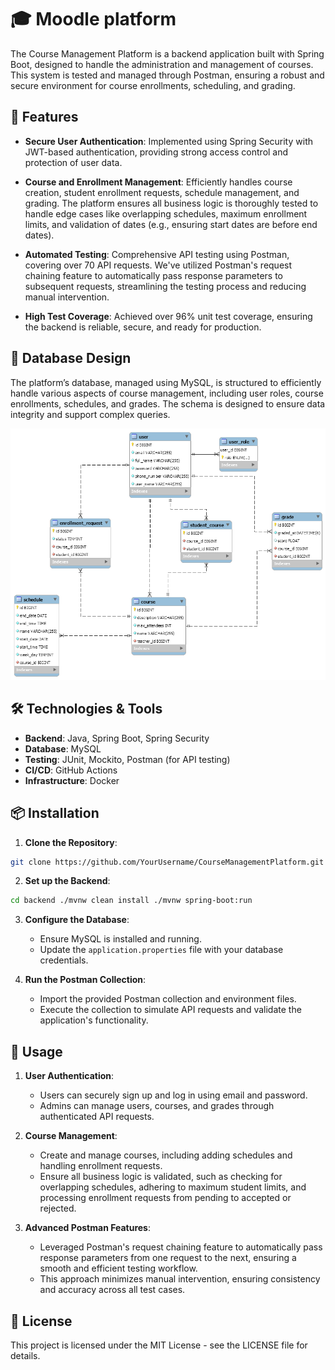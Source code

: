
# 🎓 Moodle platform



The Course Management Platform is a backend application built with Spring Boot, designed to handle the administration and management of courses. This system is tested and managed through Postman, ensuring a robust and secure environment for course enrollments, scheduling, and grading.



## 🚀 Features

- **Secure User Authentication**: Implemented using Spring Security with JWT-based authentication, providing strong access control and protection of user data.
    
- **Course and Enrollment Management**: Efficiently handles course creation, student enrollment requests, schedule management, and grading. The platform ensures all business logic is thoroughly tested to handle edge cases like overlapping schedules, maximum enrollment limits, and validation of dates (e.g., ensuring start dates are before end dates).
    
- **Automated Testing**: Comprehensive API testing using Postman, covering over 70 API requests. We've utilized Postman's request chaining feature to automatically pass response parameters to subsequent requests, streamlining the testing process and reducing manual intervention.
    
- **High Test Coverage**: Achieved over 96% unit test coverage, ensuring the backend is reliable, secure, and ready for production.
    



## 🎨 Database Design

The platform’s database, managed using MySQL, is structured to efficiently handle various aspects of course management, including user roles, course enrollments, schedules, and grades. The schema is designed to ensure data integrity and support complex queries.

![Database Diagram](src/main/resources/moodle_diagram.png)



## 🛠️ Technologies & Tools

- **Backend**: Java, Spring Boot, Spring Security
- **Database**: MySQL
- **Testing**: JUnit, Mockito, Postman (for API testing)
- **CI/CD**: GitHub Actions
- **Infrastructure**: Docker



## 📦 Installation

1. **Clone the Repository**:
```bash
git clone https://github.com/YourUsername/CourseManagementPlatform.git cd CourseManagementPlatform
``` 

2. **Set up the Backend**:
    
```bash
cd backend ./mvnw clean install ./mvnw spring-boot:run
```
3. **Configure the Database**:
    
    - Ensure MySQL is installed and running.
    - Update the `application.properties` file with your database credentials.

4. **Run the Postman Collection**:
    
    - Import the provided Postman collection and environment files.
    - Execute the collection to simulate API requests and validate the application's functionality.



## 🚀 Usage

1. **User Authentication**:
    
    - Users can securely sign up and log in using email and password.
    - Admins can manage users, courses, and grades through authenticated API requests.
2. **Course Management**:
    
    - Create and manage courses, including adding schedules and handling enrollment requests.
    - Ensure all business logic is validated, such as checking for overlapping schedules, adhering to maximum student limits, and processing enrollment requests from pending to accepted or rejected.
3. **Advanced Postman Features**:
    
    - Leveraged Postman's request chaining feature to automatically pass response parameters from one request to the next, ensuring a smooth and efficient testing workflow.
    - This approach minimizes manual intervention, ensuring consistency and accuracy across all test cases.


## 📄 License

This project is licensed under the MIT License - see the LICENSE file for details.

